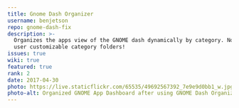 ```yaml
---
title: Gnome Dash Organizer
username: benjetson
repo: gnome-dash-fix
description: >-
  Organizes the apps view of the GNOME dash dynamically by category. Now with
  user customizable category folders!
issues: true
wiki: true
featured: true
rank: 2
date: 2017-04-30
photo: https://live.staticflickr.com/65535/49692567392_7e9e9d0bb1_w.jpg
photo-alt: Organized GNOME App Dashboard after using GNOME Dash Organizer
---
```

